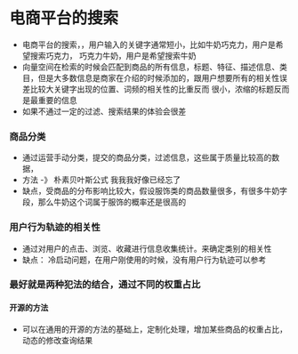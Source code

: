 # 电商平台的搜索
- 电商平台的搜索，，用户输入的关键字通常短小，比如牛奶巧克力，用户是希望搜索巧克力， 巧克力牛奶，用户是希望搜索牛奶
- 向量空间在检索的时候会匹配到商品的所有信息，标题、特征、描述信息、类目，但是大多数信息是商家在介绍的时候添加的，跟用户想要所有的相关性误差比较大关键字出现的位置、词频的相关性的比重反而  很小，浓缩的标题反而是最重要的信息
- 如果不通过一定的过滤、搜索结果的体验会很差

### 商品分类
- 通过运营手动分类，提交的商品分类，过滤信息，这些属于质量比较高的数据，
- 方法 -》 朴素贝叶斯公式    我我我好像已经忘了
- 缺点，受商品的分布影响比较大，假设服饰类的商品数量很多，有很多牛奶字段，那么牛奶这个词属于服饰的概率还是很高的

### 用户行为轨迹的相关性
- 通过对用户的点击、浏览、收藏进行信息收集统计。来确定类别的相关性
- 缺点： 冷启动问题，在用户刚使用的时候，没有用户行为轨迹可以参考

### 最好就是两种犯法的结合，通过不同的权重占比

#### 开源的方法
- 可以在通用的开源的方法的基础上，定制化处理，增加某些商品的权重占比，动态的修改查询结果

